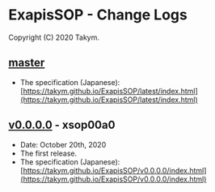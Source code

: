﻿# ExapisSOP - Change Logs
Copyright (C) 2020 Takym.

## [master]
 * The specification (Japanese): [https://takym.github.io/ExapisSOP/latest/index.html](https://takym.github.io/ExapisSOP/latest/index.html)

## [v0.0.0.0] - xsop00a0
 * Date: October 20th, 2020
 * The first release.
 * The specification (Japanese): [https://takym.github.io/ExapisSOP/v0.0.0.0/index.html](https://takym.github.io/ExapisSOP/v0.0.0.0/index.html)


[master]: https://github.com/Takym/ExapisSOP/tree/master
[v0.0.0.0]: https://github.com/Takym/ExapisSOP/releases/tag/xsop00a0
